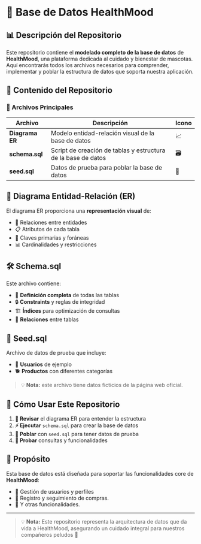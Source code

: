 # 🏥 Base de Datos HealthMood

## 📊 Descripción del Repositorio

Este repositorio contiene el **modelado completo de la base de datos** de **HealthMood**, una plataforma dedicada al cuidado y bienestar de mascotas. Aquí encontrarás todos los archivos necesarios para comprender, implementar y poblar la estructura de datos que soporta nuestra aplicación.

## 📁 Contenido del Repositorio

### 🎯 Archivos Principales

| Archivo | Descripción | Icono |
|---------|-------------|-------|
| **Diagrama ER** | Modelo entidad-relación visual de la base de datos | 📈 |
| **schema.sql** | Script de creación de tablas y estructura de la base de datos | 🗃️ |
| **seed.sql** | Datos de prueba para poblar la base de datos | 🌱 |

## 🎨 Diagrama Entidad-Relación (ER)

El diagrama ER proporciona una **representación visual** de:
- 🔗 Relaciones entre entidades
- 📋 Atributos de cada tabla
- 🔑 Claves primarias y foráneas
- 📊 Cardinalidades y restricciones

## 🛠️ Schema.sql

Este archivo contiene:
- 📝 **Definición completa** de todas las tablas
- 🔒 **Constraints** y reglas de integridad
- 🏗️ **Índices** para optimización de consultas
- 🔄 **Relaciones** entre tablas

## 🌱 Seed.sql

Archivo de datos de prueba que incluye:
- 👥 **Usuarios** de ejemplo
- 🐕 **Productos** con diferentes categorías
> 💡 **Nota:** este archivo tiene datos ficticios de la página web oficial.

## 🚀 Cómo Usar Este Repositorio

1. **📖 Revisar** el diagrama ER para entender la estructura
2. **⚡ Ejecutar** `schema.sql` para crear la base de datos
3. **🌱 Poblar** con `seed.sql` para tener datos de prueba
4. **🧪 Probar** consultas y funcionalidades

## 🎯 Propósito

Esta base de datos está diseñada para soportar las funcionalidades core de **HealthMood**:
- 👤 Gestión de usuarios y perfiles
- 🐾 Registro y seguimiento de compras.
- 📝 Y otras funcionalidades.
---

> 💡 **Nota:** Este repositorio representa la arquitectura de datos que da vida a HealthMood, asegurando un cuidado integral para nuestros compañeros peludos 🐾
